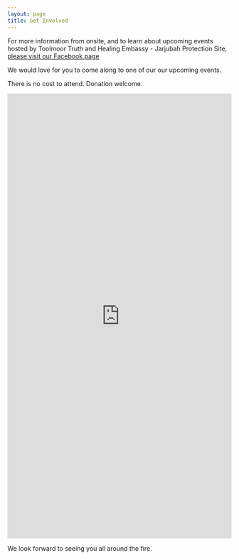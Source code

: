 ```yaml
---
layout: page
title: Get Involved
---
```


For more information from onsite, and to learn about upcoming events hosted by Toolmoor Truth and Healing Embassy - Jarjubah Protection Site, [please visit our Facebook page](https://www.facebook.com/deebingcreekjustice/)

We would love for you to come along to one of our our upcoming events.

There is no cost to attend. Donation welcome.

<iframe src='https://widgets.sociablekit.com/facebook-page-events/iframe/89296' frameborder='0' width='100%' height='1000'></iframe>

We look forward to seeing you all around the fire.